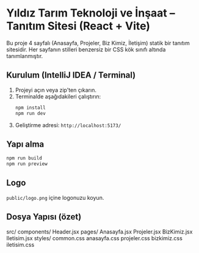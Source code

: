 # Yıldız Tarım Teknoloji ve İnşaat – Tanıtım Sitesi (React + Vite)

Bu proje 4 sayfalı (Anasayfa, Projeler, Biz Kimiz, İletişim) statik bir tanıtım sitesidir. Her sayfanın stilleri benzersiz bir CSS kök sınıfı altında tanımlanmıştır.

## Kurulum (IntelliJ IDEA / Terminal)
1. Projeyi açın veya zip'ten çıkarın.
2. Terminalde aşağıdakileri çalıştırın:
   ```bash
   npm install
   npm run dev
   ```
3. Geliştirme adresi: `http://localhost:5173/`

## Yapı alma
```bash
npm run build
npm run preview
```

## Logo
`public/logo.png` içine logonuzu koyun.

## Dosya Yapısı (özet)

src/
  components/
    Header.jsx
  pages/
    Anasayfa.jsx
    Projeler.jsx
    BizKimiz.jsx
    Iletisim.jsx
  styles/
    common.css
    anasayfa.css
    projeler.css
    bizkimiz.css
    iletisim.css
